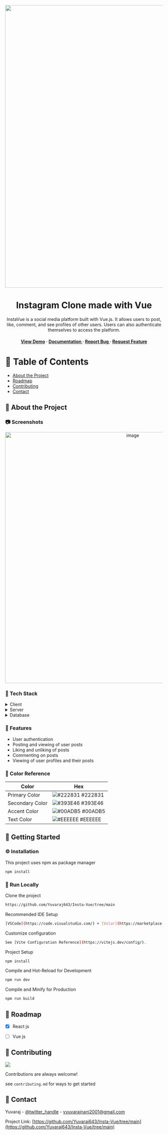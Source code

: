 <div align='center'>

<img src=https://i.ibb.co/C2FmJ9k/Screenshot-from-2024-05-23-10-15-00.png alt="logo" width=1600 height=900 />

<h1>Instagram Clone made with Vue</h1>
<p>InstaVue is a social media platform built with Vue.js. It allows users to post, like, comment, and see profiles of other users. Users can also authenticate themselves to access the platform. </p>

<h4> <a href=https://insta-vue-yn.vercel.app/>View Demo</a> <span> · </span> <a href="https://github.com/Yuvaraj643/ Insta-Vue/blob/master/README.md"> Documentation </a> <span> · </span> <a href="https://github.com/Yuvaraj643/ Insta-Vue/issues"> Report Bug </a> <span> · </span> <a href="https://github.com/Yuvaraj643/ Insta-Vue/issues"> Request Feature </a> </h4>


</div>

# :notebook_with_decorative_cover: Table of Contents

- [About the Project](#star2-about-the-project)
- [Roadmap](#compass-roadmap)
- [Contributing](#wave-contributing)
- [Contact](#handshake-contact)


## :star2: About the Project

### :camera: Screenshots
<div align="center"> <a href="https://insta-vue-yn.vercel.app/"><img src="https://i.ibb.co/zr2mgsb/Screenshot-from-2024-05-23-10-14-51.png" alt='image' width='800'/></a> </div>


### :space_invader: Tech Stack
<details> <summary>Client</summary> <ul>
<li><a href="https://vuejs.org/">Vue js</a></li>
</ul> </details>
<details> <summary>Server</summary> <ul>
<li><a href="https://nodejs.org/en">Node js</a></li>
</ul> </details>
<details> <summary>Database</summary> <ul>
<li><a href="https://www.mongodb.com/">MongoDB</a></li>
</ul> </details>

### :dart: Features
- User authentication
- Posting and viewing of user posts
- Liking and unliking of posts
- Commenting on posts
- Viewing of user profiles and their posts


### :art: Color Reference
| Color | Hex |
| --------------- | ---------------------------------------------------------------- |
| Primary Color | ![#222831](https://via.placeholder.com/10/222831?text=+) #222831 |
| Secondary Color | ![#393E46](https://via.placeholder.com/10/393E46?text=+) #393E46 |
| Accent Color | ![#00ADB5](https://via.placeholder.com/10/00ADB5?text=+) #00ADB5 |
| Text Color | ![#EEEEEE](https://via.placeholder.com/10/EEEEEE?text=+) #EEEEEE |

## :toolbox: Getting Started

### :gear: Installation

This project uses npm as package manager
```bash
npm install
```


### :running: Run Locally

Clone the project

```bash
https://github.com/Yuvaraj643/Insta-Vue/tree/main
```
Recommended IDE Setup
```bash
[VSCode](https://code.visualstudio.com/) + [Volar](https://marketplace.visualstudio.com/items?itemName=Vue.volar) (and disable Vetur).
```
Customize configuration
```bash
See [Vite Configuration Reference](https://vitejs.dev/config/).
```
Project Setup
```bash
npm install
```
Compile and Hot-Reload for Development
```bash
npm run dev
```
Compile and Minify for Production
```bash
npm run build
```


## :compass: Roadmap

* [x] React js
* [ ] Vue js


## :wave: Contributing

<a href="https://github.com/Yuvaraj643/Insta-Vue/tree/main/graphs/contributors"> <img src="https://contrib.rocks/image?repo=Louis3797/awesome-readme-template" /> </a>

Contributions are always welcome!

see `contributing.md` for ways to get started

## :handshake: Contact

Yuvaraj - [@twitter_handle](https://x.com/YuvarajNani7675) - vyuvarajnani2001@gmail.com

Project Link: [https://github.com/Yuvaraj643/Insta-Vue/tree/main](https://github.com/Yuvaraj643/Insta-Vue/tree/main)